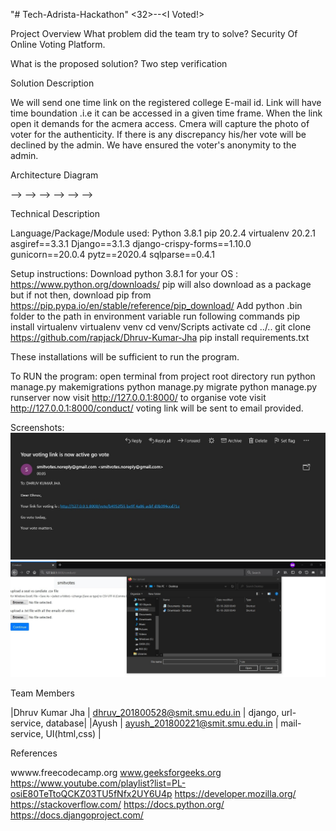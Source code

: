 "# Tech-Adrista-Hackathon" 
<32>--<I Voted!>

Project Overview
What problem did the team try to solve?
Security Of Online Voting Platform.

What is the proposed solution?
Two step verification

Solution Description

We will send one time link on the registered college E-mail id. Link will have time boundation .i.e it can be accessed in a given time frame.
When the link open it demands for the acmera access. Cmera will capture the photo of voter for the authenticity.
If there is any discrepancy his/her vote will be declined by the admin. We have ensured the voter's anonymity to the admin.

Architecture Diagram

<Collect candidate details and Voters email> --> <Mail all voters with unique URLS to direct to voting page> --> 
<Once directed voters agree to vote redirect them to next page> --> <Take pictures using webcam> -->
<POST request all collected data back to server> --> <if photo do not match ID discard the vote> -->
<Publish the result once the voting time is over>

Technical Description
 
 Language/Package/Module used:
 Python 3.8.1
 pip 20.2.4
 virtualenv 20.2.1
 asgiref==3.3.1
 Django==3.1.3
 django-crispy-forms==1.10.0
 gunicorn==20.0.4
 pytz==2020.4
 sqlparse==0.4.1

  Setup instructions:
  Download python 3.8.1 for your OS : https://www.python.org/downloads/
    pip will also download as a package but if not then,
  download pip from https://pip.pypa.io/en/stable/reference/pip_download/
  Add python .bin folder to the path in environment variable
  run following commands
   pip install virtualenv
   virtualenv venv
   cd venv/Scripts
   activate
   cd ../..
   git clone https://github.com/rapjack/Dhruv-Kumar-Jha
   pip install requirements.txt
   
  These installations will be sufficient to run the program.
  
 To RUN the program:
   open terminal from project root directory
   run 
    python manage.py makemigrations
    python manage.py migrate
    python manage.py runserver
   now visit 
   http://127.0.0.1:8000/
   to organise vote visit http://127.0.0.1:8000/conduct/
   voting link will be sent to email provided.

Screenshots:
![Mail from mail-service](/I_Voted/screenshots/mail.jpg?raw=true "Mail from mail-service")
![Conduct](/I_Voted/screenshots/conduct.jpg?raw=true "Conduct")

Team Members

  |Dhruv Kumar Jha    | dhruv_201800528@smit.smu.edu.in | django, url-service, database|
  |Ayush              | ayush_201800221@smit.smu.edu.in | mail-service, UI(html,css)   |


References

wwww.freecodecamp.org
www.geeksforgeeks.org
https://www.youtube.com/playlist?list=PL-osiE80TeTtoQCKZ03TU5fNfx2UY6U4p
https://developer.mozilla.org/
https://stackoverflow.com/
https://docs.python.org/
https://docs.djangoproject.com/
